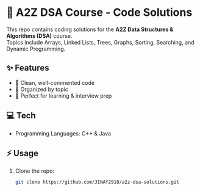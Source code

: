 # 🚀 A2Z DSA Course - Code Solutions

This repo contains coding solutions for the **A2Z Data Structures & Algorithms (DSA)** course.  
Topics include Arrays, Linked Lists, Trees, Graphs, Sorting, Searching, and Dynamic Programming.

## ✨ Features
- 📝 Clean, well-commented code  
- 📂 Organized by topic  
- 🎯 Perfect for learning & interview prep

## 💻 Tech
- Programming Languages: C++ & Java

## ⚡ Usage
1. Clone the repo:  
   ```bash
   git clone https://github.com/JINAY2910/a2z-dsa-solutions.git
